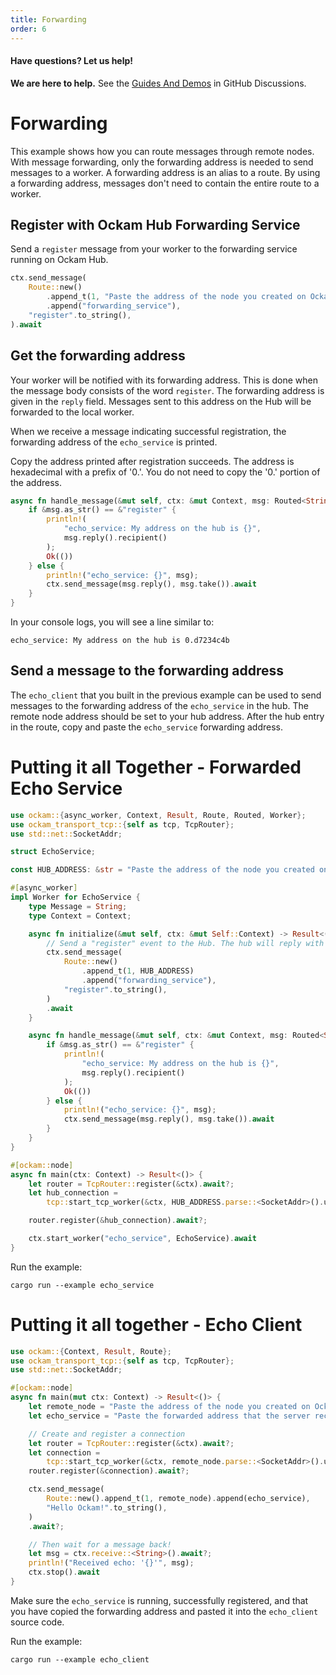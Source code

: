 ```yaml
---
title: Forwarding
order: 6
---
```


#### Have questions? Let us help!

**We are here to help.** See the [Guides And Demos](https://github.com/ockam-network/ockam/discussions/1134) in
GitHub Discussions.

# Forwarding

This example shows how you can route messages through remote nodes. With message forwarding, only the forwarding
address is needed to send messages to a worker. A forwarding address is an alias to a route. By using a forwarding address,
messages don't need to contain the entire route to a worker.

## Register with Ockam Hub Forwarding Service

Send a `register` message from your worker to the forwarding service running on Ockam Hub.

```rust
ctx.send_message(
    Route::new()
        .append_t(1, "Paste the address of the node you created on Ockam Hub here.")
        .append("forwarding_service"),
    "register".to_string(),
).await
```

## Get the forwarding address

Your worker will be notified with its forwarding address. This is done when the message body consists of the word `register`.
The forwarding address is given in the `reply` field. Messages sent to this address on the Hub will be forwarded to the
local worker.

When we receive a message indicating successful registration, the forwarding address of the `echo_service` is printed.

Copy the address printed after registration succeeds. The address is hexadecimal with a prefix of '0.'. You do not need
to copy the '0.' portion of the address.

```rust
async fn handle_message(&mut self, ctx: &mut Context, msg: Routed<String>) -> Result<()> {
    if &msg.as_str() == &"register" {
        println!(
            "echo_service: My address on the hub is {}",
            msg.reply().recipient()
        );
        Ok(())
    } else {
        println!("echo_service: {}", msg);
        ctx.send_message(msg.reply(), msg.take()).await
    }
}
```

In your console logs, you will see a line similar to:

```shell
echo_service: My address on the hub is 0.d7234c4b
```

## Send a message to the forwarding address

The `echo_client` that you built in the previous example can be used to send messages to the forwarding address of the
`echo_service` in the hub. The remote node address should be set to your hub address. After the hub entry in the route,
copy and paste the `echo_service` forwarding address.

# Putting it all Together - Forwarded Echo Service

```rust
use ockam::{async_worker, Context, Result, Route, Routed, Worker};
use ockam_transport_tcp::{self as tcp, TcpRouter};
use std::net::SocketAddr;

struct EchoService;

const HUB_ADDRESS: &str = "Paste the address of the node you created on Ockam Hub here.";

#[async_worker]
impl Worker for EchoService {
    type Message = String;
    type Context = Context;

    async fn initialize(&mut self, ctx: &mut Self::Context) -> Result<()> {
        // Send a "register" event to the Hub. The hub will reply with a forwarding address.
        ctx.send_message(
            Route::new()
                .append_t(1, HUB_ADDRESS)
                .append("forwarding_service"),
            "register".to_string(),
        )
        .await
    }

    async fn handle_message(&mut self, ctx: &mut Context, msg: Routed<String>) -> Result<()> {
        if &msg.as_str() == &"register" {
            println!(
                "echo_service: My address on the hub is {}",
                msg.reply().recipient()
            );
            Ok(())
        } else {
            println!("echo_service: {}", msg);
            ctx.send_message(msg.reply(), msg.take()).await
        }
    }
}

#[ockam::node]
async fn main(ctx: Context) -> Result<()> {
    let router = TcpRouter::register(&ctx).await?;
    let hub_connection =
        tcp::start_tcp_worker(&ctx, HUB_ADDRESS.parse::<SocketAddr>().unwrap()).await?;

    router.register(&hub_connection).await?;

    ctx.start_worker("echo_service", EchoService).await
}

```

Run the example:

```shell
cargo run --example echo_service
```

# Putting it all together - Echo Client

```rust
use ockam::{Context, Result, Route};
use ockam_transport_tcp::{self as tcp, TcpRouter};
use std::net::SocketAddr;

#[ockam::node]
async fn main(mut ctx: Context) -> Result<()> {
    let remote_node = "Paste the address of the node you created on Ockam Hub here.";
    let echo_service = "Paste the forwarded address that the server received from registration here.";

    // Create and register a connection
    let router = TcpRouter::register(&ctx).await?;
    let connection =
        tcp::start_tcp_worker(&ctx, remote_node.parse::<SocketAddr>().unwrap()).await?;
    router.register(&connection).await?;

    ctx.send_message(
        Route::new().append_t(1, remote_node).append(echo_service),
        "Hello Ockam!".to_string(),
    )
    .await?;

    // Then wait for a message back!
    let msg = ctx.receive::<String>().await?;
    println!("Received echo: '{}'", msg);
    ctx.stop().await
}

```

Make sure the `echo_service` is running, successfully registered, and that you have copied the forwarding address and pasted
it into the `echo_client` source code.

Run the example:

```shell
cargo run --example echo_client
```
